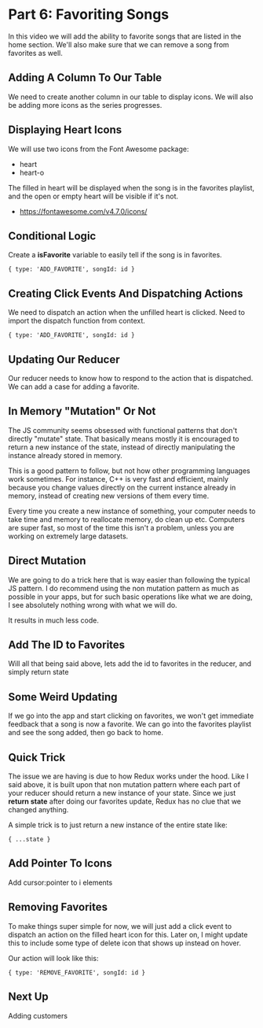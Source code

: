 # Part 6: Favoriting Songs

In this video we will add the ability to favorite songs that are listed in the home section. We'll also make sure that we can remove a song from favorites as well.

## Adding A Column To Our Table

We need to create another column in our table to display icons. We will also be adding more icons as the series progresses.

## Displaying Heart Icons

We will use two icons from the Font Awesome package:

- heart
- heart-o

The filled in heart will be displayed when the song is in the favorites playlist, and the open or empty heart will be visible if it's not.

- https://fontawesome.com/v4.7.0/icons/

## Conditional Logic

Create a **isFavorite** variable to easily tell if the song is in favorites.

```
{ type: 'ADD_FAVORITE', songId: id }
```

## Creating Click Events And Dispatching Actions

We need to dispatch an action when the unfilled heart is clicked. Need to import the dispatch function from context.

```
{ type: 'ADD_FAVORITE', songId: id }
```

## Updating Our Reducer

Our reducer needs to know how to respond to the action that is dispatched. We can add a case for adding a favorite.

## In Memory "Mutation" Or Not

The JS community seems obsessed with functional patterns that don't directly "mutate" state. That basically means mostly it is encouraged to return a new instance of the state, instead of directly manipulating the instance already stored in memory.

This is a good pattern to follow, but not how other programming languages work sometimes. For instance, C++ is very fast and efficient, mainly because you change values directly on the current instance already in memory, instead of creating new versions of them every time.

Every time you create a new instance of something, your computer needs to take time and memory to reallocate memory, do clean up etc. Computers are super fast, so most of the time this isn't a problem, unless you are working on extremely large datasets.

## Direct Mutation

We are going to do a trick here that is way easier than following the typical JS pattern. I do recommend using the non mutation pattern as much as possible in your apps, but for such basic operations like what we are doing, I see absolutely nothing wrong with what we will do.

It results in much less code.

## Add The ID to Favorites

Will all that being said above, lets add the id to favorites in the reducer, and simply return state

## Some Weird Updating

If we go into the app and start clicking on favorites, we won't get immediate feedback that a song is now a favorite. We can go into the favorites playlist and see the song added, then go back to home.

## Quick Trick

The issue we are having is due to how Redux works under the hood. Like I said above, it is built upon that non mutation pattern where each part of your reducer should return a new instance of your state. Since we just **return state** after doing our favorites update, Redux has no clue that we changed anything.

A simple trick is to just return a new instance of the entire state like:

```
{ ...state }
```

## Add Pointer To Icons

Add cursor:pointer to i elements

## Removing Favorites

To make things super simple for now, we will just add a click event to dispatch an action on the filled heart icon for this. Later on, I might update this to include some type of delete icon that shows up instead on hover.

Our action will look like this:

```
{ type: 'REMOVE_FAVORITE', songId: id }
```

## Next Up

Adding customers
